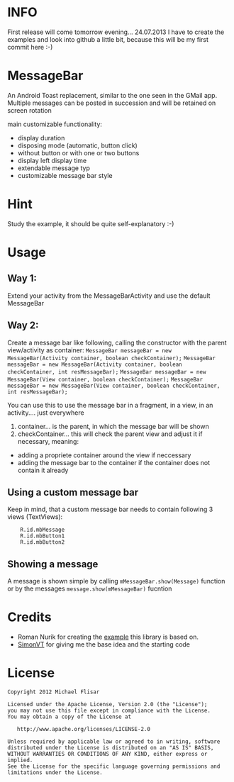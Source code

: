 INFO
=========

First release will come tomorrow evening... 24.07.2013
I have to create the examples and look into github a little bit, because this will be my first commit here :-)

MessageBar
==========

An Android Toast replacement, similar to the one seen in the GMail app.
Multiple messages can be posted in succession and will be retained on screen rotation

main customizable functionality:

* display duration
* disposing mode (automatic, button click)
* without button or with one or two buttons
* display left display time
* extendable message typ
* customizable message bar style

Hint
=====

Study the example, it should be quite self-explanatory :-)


Usage
=====

Way 1:
------

Extend your activity from the MessageBarActivity and use the default MessageBar

Way 2:
------

Create a message bar like following, calling the constructor with the parent view/activity as container:
`MessageBar messageBar = new MessageBar(Activity container, boolean checkContainer);`
`MessageBar messageBar = new MessageBar(Activity container, boolean checkContainer, int resMessageBar);`
`MessageBar messageBar = new MessageBar(View container, boolean checkContainer);`
`MessageBar messageBar = new MessageBar(View container, boolean checkContainer, int resMessageBar);`

You can use this to use the message bar in a fragment, in a view, in an activity.... just everywhere

1. container... is the parent, in which the message bar will be shown
2. checkContainer... this will check the parent view and adjust it if necessary, meaning:
 * adding a propriete container around the view if neccessary
 * adding the message bar to the container if the container does not contain it already

Using a custom message bar
--------------------------

Keep in mind, that a custom message bar needs to contain following 3 views (TextViews):

        R.id.mbMessage
        R.id.mbButton1
        R.id.mbButton2

Showing a message
-----------------

A message is shown simple by calling `mMessageBar.show(Message)` function or by the messages `message.show(mMessageBar)` fucntion


Credits
=======

 * Roman Nurik for creating the [example][1] this library is based on.
 * [SimonVT][2] for giving me the base idea and the starting code


License
=======

    Copyright 2012 Michael Flisar

    Licensed under the Apache License, Version 2.0 (the "License");
    you may not use this file except in compliance with the License.
    You may obtain a copy of the License at

       http://www.apache.org/licenses/LICENSE-2.0

    Unless required by applicable law or agreed to in writing, software
    distributed under the License is distributed on an "AS IS" BASIS,
    WITHOUT WARRANTIES OR CONDITIONS OF ANY KIND, either express or implied.
    See the License for the specific language governing permissions and
    limitations under the License.




 [1]: https://code.google.com/p/romannurik-code/source/browse/#git%2Fmisc%2Fundobar
 [2]: https://github.com/SimonVT
